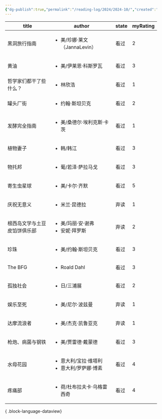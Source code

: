 ```yaml
---
{"dg-publish":true,"permalink":"/reading-log/2024/2024-10/","created":"2025-06-07T15:53:40.279+08:00"}
---
```


| title          | author                                          | state | myRating |
| -------------- | ----------------------------------------------- | ----- | -------- |
| 黑洞旅行指南         | <ul><li>美/珍娜·莱文（JannaLevin）</li></ul>           | 看过    | 2        |
| 黄油             | <ul><li>美/伊莱恩·科斯罗瓦</li></ul>                    | 看过    | 3        |
| 哲学家们都干了些什么？    | <ul><li>林欣浩</li></ul>                           | 看过    | 1        |
| 罐头厂街           | <ul><li>约翰·斯坦贝克</li></ul>                       | 看过    | 2        |
| 发酵完全指南         | <ul><li>美/桑德尔·埃利克斯·卡茨</li></ul>                 | 看过    | 1        |
| 植物妻子           | <ul><li>韩/韩江</li></ul>                          | 看过    | 3        |
| 物托邦            | <ul><li>葡/若泽·萨拉马戈</li></ul>                     | 看过    | 3        |
| 寄生虫星球          | <ul><li>美/卡尔·齐默</li></ul>                       | 看过    | 5        |
| 庆祝无意义          | <ul><li>米兰·昆德拉</li></ul>                        | 弃读    | 1        |
| 根西岛文学与土豆皮馅饼俱乐部 | <ul><li>美/玛丽·安·谢弗</li><li>安妮·拜罗斯</li></ul>      | 弃读    | 2        |
| 珍珠             | <ul><li>美/约翰·斯坦贝克</li></ul>                     | 看过    | 3        |
| The BFG        | <ul><li>Roald Dahl</li></ul>                    | 看过    | 3        |
| 孤独社会           | <ul><li>日/三浦展</li></ul>                         | 看过    | 2        |
| 娱乐至死           | <ul><li>美/尼尔·波兹曼</li></ul>                      | 弃读    | 1        |
| 达摩流浪者          | <ul><li>美/杰克·凯鲁亚克</li></ul>                     | 弃读    | 1        |
| 枪炮、病菌与钢铁       | <ul><li>美/贾雷德·戴蒙德</li></ul>                     | 看过    | 3        |
| 水母花园           | <ul><li>意大利/宝拉·维塔利</li><li>意大利/罗萨娜·博素</li></ul> | 看过    | 4        |
| 疼痛部            | <ul><li>荷/杜布拉夫卡·乌格雷西奇</li></ul>                 | 看过    | 4        |

{ .block-language-dataview}